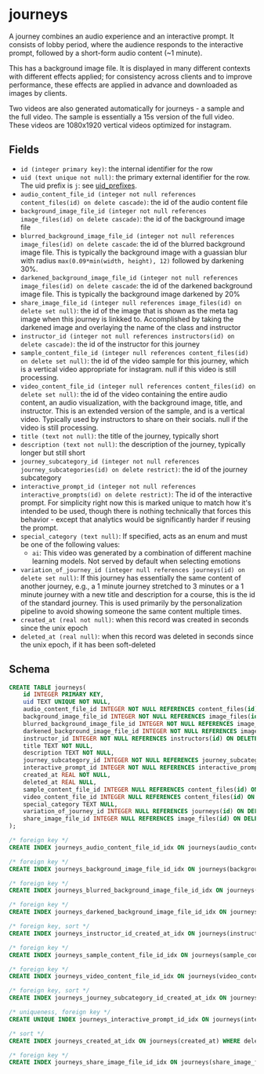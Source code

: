 # journeys

A journey combines an audio experience and an interactive prompt. It consists of
lobby period, where the audience responds to the interactive prompt, followed by
a short-form audio content (~1 minute).

This has a background image file. It is displayed in many different contexts
with different effects applied; for consistency across clients and to improve
performance, these effects are applied in advance and downloaded as images
by clients.

Two videos are also generated automatically for journeys - a sample and the
full video. The sample is essentially a 15s version of the full video. These
videos are 1080x1920 vertical videos optimized for instagram.

## Fields

- `id (integer primary key)`: the internal identifier for the row
- `uid (text unique not null)`: the primary external identifier for the row. The
  uid prefix is `j`: see [uid_prefixes](../uid_prefixes.md).
- `audio_content_file_id (integer not null references content_files(id) on delete cascade)`: the
  id of the audio content file
- `background_image_file_id (integer not null references image_files(id) on delete cascade)`: the
  id of the background image file
- `blurred_background_image_file_id (integer not null references image_files(id) on delete cascade`:
  the id of the blurred background image file. This is typically the background image with a guassian
  blur with radius `max(0.09*min(width, height), 12)` followed by darkening 30%.
- `darkened_background_image_file_id (integer not null references image_files(id) on delete cascade`:
  the id of the darkened background image file. This is typically the background image darkened
  by 20%
- `share_image_file_id (integer null references image_files(id) on delete set null)`:
  the id of the image that is shown as the meta tag image when this journey is linkked to. Accomplished
  by taking the darkened image and overlaying the name of the class and instructor
- `instructor_id (integer not null references instructors(id) on delete cascade)`: the id of the
  instructor for this journey
- `sample_content_file_id (integer null references content_files(id) on delete set null)`: the id of
  the video sample for this journey, which is a vertical video appropriate for instagram. null if
  this video is still processing.
- `video_content_file_id (integer null references content_files(id) on delete set null)`: the id of the
  video containing the entire audio content, an audio visualization, with the background image, title,
  and instructor. This is an extended version of the sample, and is a vertical video. Typically used
  by instructors to share on their socials. null if the video is still processing.
- `title (text not null)`: the title of the journey, typically short
- `description (text not null)`: the description of the journey, typically longer but still short
- `journey_subcategory_id (integer not null references journey_subcategories(id) on delete restrict)`: the id of the journey subcategory
- `interactive_prompt_id (integer not null references interactive_prompts(id) on delete restrict)`:
  The id of the interactive prompt. For simplicity right now this is marked unique to match how
  it's intended to be used, though there is nothing technically that forces this behavior - except
  that analytics would be significantly harder if reusing the prompt.
- `special_category (text null)`: If specified, acts as an enum and must be one of the following
  values:
  - `ai`: This video was generated by a combination of different machine learning models. Not
    served by default when selecting emotions
- `variation_of_journey_id (integer null references journeys(id) on delete set null)`: If this
  journey has essentially the same content of another journey, e.g., a 1 minute journey stretched
  to 3 minutes or a 1 minute journey with a new title and description for a course, this is the
  id of the standard journey. This is used primarily by the personalization pipeline to avoid
  showing someone the same content multiple times.
- `created_at (real not null)`: when this record was created in seconds since the unix epoch
- `deleted_at (real null)`: when this record was deleted in seconds since the unix epoch,
  if it has been soft-deleted

## Schema

```sql
CREATE TABLE journeys(
    id INTEGER PRIMARY KEY,
    uid TEXT UNIQUE NOT NULL,
    audio_content_file_id INTEGER NOT NULL REFERENCES content_files(id) ON DELETE CASCADE,
    background_image_file_id INTEGER NOT NULL REFERENCES image_files(id) ON DELETE CASCADE,
    blurred_background_image_file_id INTEGER NOT NULL REFERENCES image_files(id) ON DELETE CASCADE,
    darkened_background_image_file_id INTEGER NOT NULL REFERENCES image_files(id) ON DELETE CASCADE,
    instructor_id INTEGER NOT NULL REFERENCES instructors(id) ON DELETE CASCADE,
    title TEXT NOT NULL,
    description TEXT NOT NULL,
    journey_subcategory_id INTEGER NOT NULL REFERENCES journey_subcategories(id) ON DELETE RESTRICT,
    interactive_prompt_id INTEGER NOT NULL REFERENCES interactive_prompts(id) ON DELETE RESTRICT,
    created_at REAL NOT NULL,
    deleted_at REAL NULL,
    sample_content_file_id INTEGER NULL REFERENCES content_files(id) ON DELETE SET NULL,
    video_content_file_id INTEGER NULL REFERENCES content_files(id) ON DELETE SET NULL,
    special_category TEXT NULL,
    variation_of_journey_id INTEGER NULL REFERENCES journeys(id) ON DELETE SET NULL,
    share_image_file_id INTEGER NULL REFERENCES image_files(id) ON DELETE SET NULL
);

/* foreign key */
CREATE INDEX journeys_audio_content_file_id_idx ON journeys(audio_content_file_id);

/* foreign key */
CREATE INDEX journeys_background_image_file_id_idx ON journeys(background_image_file_id);

/* foreign key */
CREATE INDEX journeys_blurred_background_image_file_id_idx ON journeys(blurred_background_image_file_id);

/* foreign key */
CREATE INDEX journeys_darkened_background_image_file_id_idx ON journeys(darkened_background_image_file_id);

/* foreign key, sort */
CREATE INDEX journeys_instructor_id_created_at_idx ON journeys(instructor_id, created_at);

/* foreign key */
CREATE INDEX journeys_sample_content_file_id_idx ON journeys(sample_content_file_id);

/* foreign key */
CREATE INDEX journeys_video_content_file_id_idx ON journeys(video_content_file_id);

/* foreign key, sort */
CREATE INDEX journeys_journey_subcategory_id_created_at_idx ON journeys(journey_subcategory_id, created_at);

/* uniqueness, foreign key */
CREATE UNIQUE INDEX journeys_interactive_prompt_id_idx ON journeys(interactive_prompt_id);

/* sort */
CREATE INDEX journeys_created_at_idx ON journeys(created_at) WHERE deleted_at IS NULL;

/* foreign key */
CREATE INDEX journeys_share_image_file_id_idx ON journeys(share_image_file_id);
```
